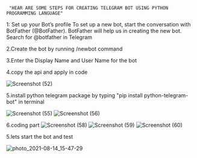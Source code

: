      "HEAR ARE SOME STEPS FOR CREATING TELEGRAM BOT USING PYTHON PROGRAMMING LANGUAGE"
     
1: Set up your Bot’s profile
To set up a new bot, start the conversation with BotFather (@BotFather).
BotFather will help us in creating the new bot.
Search for @botfather in Telegram

2.Create the bot by running /newbot command

3.Enter the Display Name and User Name for the bot

4.copy the api and apply in code

![Screenshot (52)](https://user-images.githubusercontent.com/59390996/129444573-9c2edf22-3914-4946-918b-73ea2405b9c5.png)

5.install python telegram package by typing  "pip install python-telegram-bot" in terminal

![Screenshot (55)](https://user-images.githubusercontent.com/59390996/129444261-1ee637ef-3039-4588-9cf0-ffeea1a452a8.png)
![Screenshot (56)](https://user-images.githubusercontent.com/59390996/129444265-f50d557b-6c9f-47ad-a53f-103aa91c775e.png)

6.coding part
![Screenshot (58)](https://user-images.githubusercontent.com/59390996/129444271-8d56d86d-bc10-4dfa-875a-2dd409b2f18b.png)
![Screenshot (59)](https://user-images.githubusercontent.com/59390996/129444276-ed5c9025-ad8b-410a-8ff4-7fdb6b4681dd.png)
![Screenshot (60)](https://user-images.githubusercontent.com/59390996/129444297-6c83f79a-9c33-49a2-9c74-cb9d24652093.png)

5.lets start the bot and test



![photo_2021-08-14_15-47-29](https://user-images.githubusercontent.com/59390996/129444489-95dc2396-3e44-4784-8f8b-b4a644652cb6.jpg)
